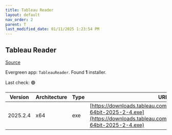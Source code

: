 ```yaml
---
title: Tableau Reader
layout: default
nav_order: 2
parent: T
last_modified_date: 01/11/2025 1:23:54 PM
---
```


## Tableau Reader

[Source](https://www.tableau.com/)

Evergreen app: `TableauReader`. Found **1** installer.

Last check: 🟢

| Version  | Architecture | Type | URI                                                                                                                                                    |
| -------- | ------------ | ---- | ------------------------------------------------------------------------------------------------------------------------------------------------------ |
| 2025.2.4 | x64          | exe  | [https://downloads.tableau.com/tssoftware/TableauReader-64bit-2025-2-4.exe](https://downloads.tableau.com/tssoftware/TableauReader-64bit-2025-2-4.exe) |
